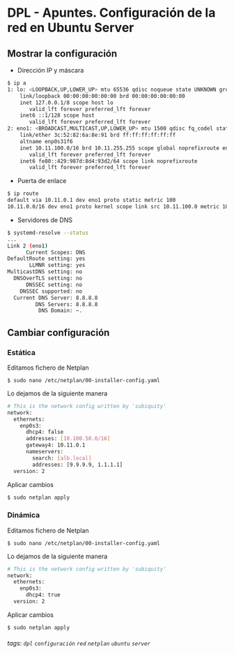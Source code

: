 # DPL - Apuntes. Configuración de la red en Ubuntu Server
## Mostrar la configuración
* Dirección IP y máscara
```bash
$ ip a
1: lo: <LOOPBACK,UP,LOWER_UP> mtu 65536 qdisc noqueue state UNKNOWN group default qlen 1000
    link/loopback 00:00:00:00:00:00 brd 00:00:00:00:00:00
    inet 127.0.0.1/8 scope host lo
       valid_lft forever preferred_lft forever
    inet6 ::1/128 scope host 
       valid_lft forever preferred_lft forever
2: eno1: <BROADCAST,MULTICAST,UP,LOWER_UP> mtu 1500 qdisc fq_codel state UP group default qlen 1000
    link/ether 3c:52:82:6a:8e:91 brd ff:ff:ff:ff:ff:ff
    altname enp0s31f6
    inet 10.11.100.0/16 brd 10.11.255.255 scope global noprefixroute eno1
       valid_lft forever preferred_lft forever
    inet6 fe80::429:987d:8d4:93d2/64 scope link noprefixroute 
       valid_lft forever preferred_lft forever
```

* Puerta de enlace
```bash
$ ip route
default via 10.11.0.1 dev eno1 proto static metric 100 
10.11.0.0/16 dev eno1 proto kernel scope link src 10.11.100.0 metric 100
```
* Servidores de DNS
```bash
$ systemd-resolve --status
...
Link 2 (eno1)
      Current Scopes: DNS    
DefaultRoute setting: yes    
       LLMNR setting: yes    
MulticastDNS setting: no     
  DNSOverTLS setting: no     
      DNSSEC setting: no     
    DNSSEC supported: no     
  Current DNS Server: 8.8.8.8
         DNS Servers: 8.8.8.8
          DNS Domain: ~.     

```
## Cambiar configuración
### Estática
Editamos fichero de Netplan
```
$ sudo nano /etc/netplan/00-installer-config.yaml
```
Lo dejamos de la siguiente manera
```bash
# This is the network config written by 'subiquity'
network:
  ethernets:
    enp0s3:
      dhcp4: false
      addresses: [10.100.50.0/16]
      gateway4: 10.11.0.1
      nameservers:
        search: [alb.local]
        addresses: [9.9.9.9, 1.1.1.1]
  version: 2

```
Aplicar cambios
```bash
$ sudo netplan apply
```
### Dinámica

Editamos fichero de Netplan
```
$ sudo nano /etc/netplan/00-installer-config.yaml
```
Lo dejamos de la siguiente manera
```bash
# This is the network config written by 'subiquity'
network:
  ethernets:
    enp0s3:
      dhcp4: true
  version: 2

```
Aplicar cambios
```bash
$ sudo netplan apply
```
###### tags: `dpl` `configuración` `red` `netplan` `ubuntu` `server`